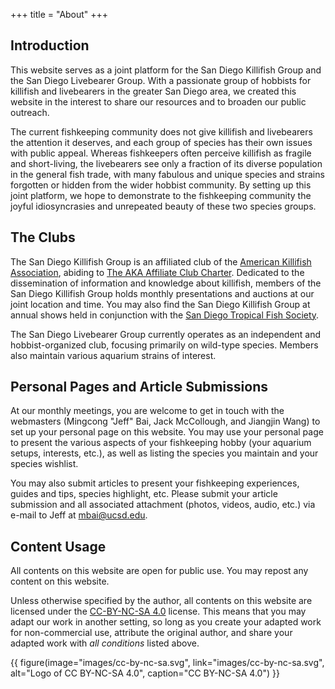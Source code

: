 +++
title = "About"
+++

Introduction
------------

This website serves as a joint platform for the San Diego Killifish Group and the San Diego Livebearer Group.
With a passionate group of hobbists for killifish and livebearers in the greater San Diego area, we created this website in the interest to share our resources and to broaden our public outreach.

The current fishkeeping community does not give killifish and livebearers the attention it deserves, and each group of species has their own issues with public appeal.
Whereas fishkeepers often perceive killifish as fragile and short-living, the livebearers see only a fraction of its diverse population in the general fish trade, with many fabulous and unique species and strains forgotten or hidden from the wider hobbist community.
By setting up this joint platform, we hope to demonstrate to the fishkeeping community the joyful idiosyncrasies and unrepeated beauty of these two species groups.

The Clubs
---------

The San Diego Killifish Group is an affiliated club of the [American Killifish Association](https://aka.org/), abiding to [The AKA Affiliate Club Charter](https://aka.org/!area_Affiliates/affiliates/acc/images/AKA%20Charter/The%20AKA%20Affiliate%20Club%20Charter.pdf).
Dedicated to the dissemination of information and knowledge about killifish, members of the San Diego Killifish Group holds monthly presentations and auctions at our joint location and time. You may also find the San Diego Killifish Group at annual shows held in conjunction with the [San Diego Tropical Fish Society](https://sdtfs.org/).

The San Diego Livebearer Group currently operates as an independent and hobbist-organized club, focusing primarily on wild-type species.
Members also maintain various aquarium strains of interest.

Personal Pages and Article Submissions
--------------------------------------

At our monthly meetings, you are welcome to get in touch with the webmasters (Mingcong "Jeff" Bai, Jack McCollough, and Jiangjin Wang) to set up your personal page on this website. You may use your personal page to present the various aspects of your fishkeeping hobby (your aquarium setups, interests, etc.), as well as listing the species you maintain and your species wishlist.

You may also submit articles to present your fishkeeping experiences, guides and tips, species highlight, etc. Please submit your article submission and all associated attachment (photos, videos, audio, etc.) via e-mail to Jeff at [mbai@ucsd.edu](mailto:mbai@ucsd.edu).

Content Usage
-------------

All contents on this website are open for public use. You may repost any content on this website.

Unless otherwise specified by the author, all contents on this website are licensed under the [CC-BY-NC-SA 4.0](https://creativecommons.org/licenses/by-nc-sa/4.0/) license.
This means that you may adapt our work in another setting, so long as you create your adapted work for non-commercial use, attribute the original author, and share your adapted work with *all conditions* listed above.

{{ figure(image="images/cc-by-nc-sa.svg", link="images/cc-by-nc-sa.svg", alt="Logo of CC BY-NC-SA 4.0", caption="CC BY-NC-SA 4.0") }}